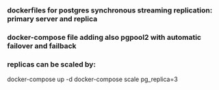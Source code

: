 ### dockerfiles for postgres synchronous streaming replication: primary server and replica

### docker-compose file adding also pgpool2 with automatic failover and failback

### replicas can be scaled by:


docker-compose up -d
docker-compose scale pg_replica=3

